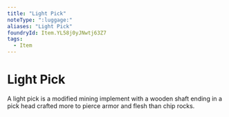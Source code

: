 ```yaml
---
title: "Light Pick"
noteType: ":luggage:"
aliases: "Light Pick"
foundryId: Item.YL58j0yJNwtj63Z7
tags:
  - Item
---
```


# Light Pick

A light pick is a modified mining implement with a wooden shaft ending in a pick head crafted more to pierce armor and flesh than chip rocks.
